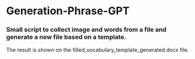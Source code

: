 # Generation-Phrase-GPT
 
### Small script to collect image and words from a file and generate a new file based on a template.
 The result is shown on the filled_vocabulary_template_generated.docx file.
